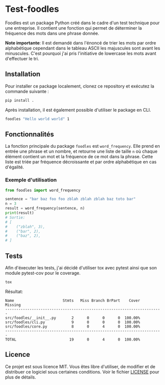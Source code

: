 # Test-foodles

Foodles est un package Python créé dans le cadre d'un test technique pour une entreprise. Il contient une fonction qui permet de déterminer la fréquence des mots dans une phrase donnée.

**Note importante**: Il est demandé dans l'énoncé de trier les mots par ordre alphabétique cependant dans le tableau ASCII les majuscules sont avant les minuscules. C'est pourquoi j'ai pris l'initiative de lowercase les mots avant d'effectuer le tri.

## Installation
Pour installer ce package localement, clonez ce repository et exécutez la commande suivante :

```bash
pip install .
```

Après installation, il est également possible d'utiliser le package en CLI.

```bash
foodles "Hello world world" 1
```

## Fonctionnalités

La fonction principale du package `foodles` est `word_frequency`. Elle prend en entrée une phrase et un nombre, et retourne une liste de taille `n` où chaque élément contient un mot et la fréquence de ce mot dans la phrase. Cette liste est triée par fréquence décroissante et par ordre alphabétique en cas d'égalité.

### Exemple d'utilisation

```python
from foodles import word_frequency

sentence = "bar baz foo foo zblah zblah zblah baz toto bar"
n = 3
result = word_frequency(sentence, n)
print(result)
# Sortie:
# [
#    ("zblah", 3),
#    ("bar", 2),
#    ("baz", 2),
# ]
```


## Tests

Afin d'éxecuter les tests, j'ai décidé d'utiliser tox avec pytest ainsi que son module pytest-cov pour le coverage.

```bash
tox
```

Résultat:
```text
Name                      Stmts   Miss Branch BrPart    Cover   Missing
-----------------------------------------------------------------------
src/foodles/__init__.py       2      0      0      0  100.00%
src/foodles/cli.py            9      0      0      0  100.00%
src/foodles/core.py           8      0      4      0  100.00%
-----------------------------------------------------------------------
TOTAL                        19      0      4      0  100.00%
```

## Licence

Ce projet est sous licence MIT. Vous êtes libre d'utiliser, de modifier et de distribuer ce logiciel sous certaines conditions. Voir le fichier [LICENSE](./LICENSE) pour plus de détails.
